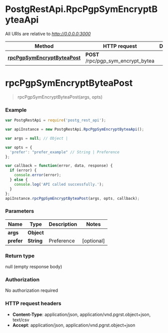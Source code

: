 # PostgRestApi.RpcPgpSymEncryptByteaApi

All URIs are relative to *http://0.0.0.0:3000*

Method | HTTP request | Description
------------- | ------------- | -------------
[**rpcPgpSymEncryptByteaPost**](RpcPgpSymEncryptByteaApi.md#rpcPgpSymEncryptByteaPost) | **POST** /rpc/pgp_sym_encrypt_bytea | 


<a name="rpcPgpSymEncryptByteaPost"></a>
# **rpcPgpSymEncryptByteaPost**
> rpcPgpSymEncryptByteaPost(args, opts)



### Example
```javascript
var PostgRestApi = require('postg_rest_api');

var apiInstance = new PostgRestApi.RpcPgpSymEncryptByteaApi();

var args = null; // Object | 

var opts = { 
  'prefer': "prefer_example" // String | Preference
};

var callback = function(error, data, response) {
  if (error) {
    console.error(error);
  } else {
    console.log('API called successfully.');
  }
};
apiInstance.rpcPgpSymEncryptByteaPost(args, opts, callback);
```

### Parameters

Name | Type | Description  | Notes
------------- | ------------- | ------------- | -------------
 **args** | **Object**|  | 
 **prefer** | **String**| Preference | [optional] 

### Return type

null (empty response body)

### Authorization

No authorization required

### HTTP request headers

 - **Content-Type**: application/json, application/vnd.pgrst.object+json, text/csv
 - **Accept**: application/json, application/vnd.pgrst.object+json

